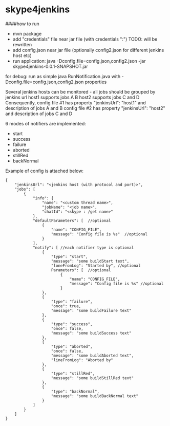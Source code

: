 # skype4jenkins 

####how to run
- mvn package  
- add "credentials" file near jar file (with credentials "<login>:<password>") TODO: will be rewritten
- add config.json near jar file (optionally config2.json for different jenkins host etc)
- run application:   java -Dconfig.file=config.json,config2.json -jar skype4jenkins-0.0.1-SNAPSHOT.jar

for debug: run as simple java RunNotification.java with -Dconfig.file=config.json,config2.json properties


Several jenkins hosts can be monitored - all jobs should be grouped by jenkins url
host1 supports jobs A  B
host2 supports jobs C and D
Consequently,  config file #1 has property  "jenkinsUrl": "host1" and description of jobs A and B
config file #2 has property  "jenkinsUrl": "host2" and description of jobs C and D

6 modes of notifiers are implemented:
- start
- success
- failure
- aborted
- stillRed
- backNormal


Example of config is attached below:
```
{
	"jenkinsUrl": "<jenkins host (with protocol and port)>", 
	"jobs": [
		{
			"info": {
				"name": "<custom thread name>",
				"jobName": "<job name>",
				"chatId": "<skype : /get name>"
			},
			"defaultParameters": [  //optional
				{
					"name": "CONFIG_FILE",
					"message": "Config file is %s"  //optional
				}
			],
			"notify": [ //each notifier type is optional
				{
					"type": "start",
					"message": "some buildStart text",
					"loneFromLog": "Started by", //optional
					Parameters": [  //optional
						{
							"name": "CONFIG_FILE",
							"message": "Config file is %s" //optional
						}
				},
				{
					"type": "failure",
					"once": true,
					"message": "some buildFailure text"
				},
				{
					"type": "success",
					"once": false,
					"message": "some buildSuccess text"
				},
				{
					"type": "aborted",
					"once": false,
					"message": "some buildAborted text",
					"lineFromLog": "Aborted by"
				},
				{
					"type": "stillRed",
					"message": "some buildStillRed text"
				},
				{
					"type": "backNormal",
					"message": "some buildBackNormal text"
				}
			]
		}
	]
}
```
